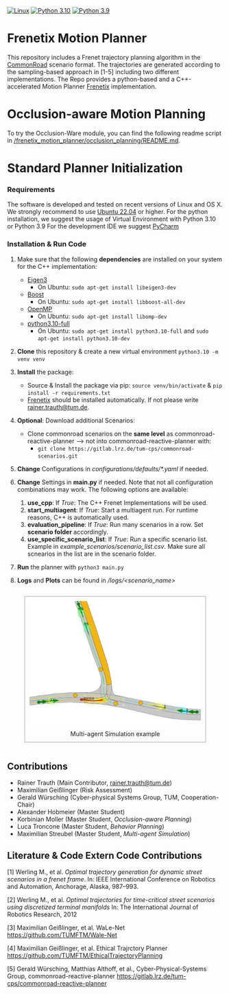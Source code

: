 [![Linux](https://img.shields.io/badge/os-linux-blue.svg)](https://www.linux.org/)
[![Python 3.10](https://img.shields.io/badge/python-3.10-blue.svg)](https://www.python.org/downloads/release/python-3100/) [![Python 3.9](https://img.shields.io/badge/python-3.9-blue.svg)](https://www.python.org/downloads/release/python-390/)


# Frenetix Motion Planner

This repository includes a Frenet trajectory planning algorithm in the [CommonRoad](https://commonroad.in.tum.de/) scenario format.
The trajectories are generated according to the sampling-based approach in [1-5] including two different implementations.
The Repo provides a python-based and a C++-accelerated Motion Planner [Frenetix](https://github.com/TUM-AVS/Frenetix/) implementation.

# Occlusion-aware Motion Planning

To try the Occlusion-Ware module, you can find the following readme script in [/frenetix_motion_planner/occlusion_planning/README.md](https://github.com/TUM-AVS/Frenetix-Motion-Planner/blob/master/frenetix_motion_planner/occlusion_planning/README.md).

# Standard Planner Initialization

### Requirements
The software is  developed and tested on recent versions of Linux and OS X. We strongly recommend to use [Ubuntu 22.04](https://ubuntu.com/download/desktop) or higher.
For the python installation, we suggest the usage of Virtual Environment with Python 3.10 or Python 3.9
For the development IDE we suggest [PyCharm](http://www.jetbrains.com/pycharm/)

### Installation & Run Code
1. Make sure that the following **dependencies** are installed on your system for the C++ implementation:
   * [Eigen3](https://eigen.tuxfamily.org/dox/) 
     * On Ubuntu: `sudo apt-get install libeigen3-dev`
   * [Boost](https://www.boost.org/)
     * On Ubuntu: `sudo apt-get install libboost-all-dev`
   * [OpenMP](https://www.openmp.org/) 
     * On Ubuntu: `sudo apt-get install libomp-dev`
   * [python3.10-full](https://packages.ubuntu.com/jammy/python3.10-full) 
        * On Ubuntu: `sudo apt-get install python3.10-full` and `sudo apt-get install python3.10-dev`

2. **Clone** this repository & create a new virtual environment `python3.10 -m venv venv`

3. **Install** the package:
    * Source & Install the package via pip: `source venv/bin/activate` & `pip install -r requirements.txt`
    * [Frenetix](https://pypi.org/project/frenetix/) should be installed automatically. If not please write [rainer.trauth@tum.de](mailto:rainer.trauth@tum.de).

4. **Optional**: Download additional Scenarios:
    * Clone commonroad scenarios on the **same level** as commonroad-reactive-planner --> not into commonroad-reactive-planner with: 
      * `git clone https://gitlab.lrz.de/tum-cps/commonroad-scenarios.git`

5. **Change** Configurations in _configurations/defaults/*.yaml_ if needed. 

6. **Change** Settings in **main.py** if needed. Note that not all configuration combinations may work. The following options are available:
   1. **use_cpp**: If _True_: The C++ Frenet Implementations will be used. 
   2. **start_multiagent**: If _True_: Start a multiagent run. For runtime reasons, C++ is automatically used.
   3. **evaluation_pipeline**: If _True_: Run many scenarios in a row. Set **scenario folder** accordingly.
   4. **use_specific_scenario_list**: If _True_: Run a specific scenario list. Example in _example_scenarios/scenario_list.csv_. Make sure all scnearios in the list are in the scenario folder.

7. **Run** the planner with `python3 main.py`
8. **Logs** and **Plots** can be found in _/logs/<scenario_name>_


<figure style="border: 2px solid #cccccc; padding: 10px; display: inline-block;">
<img src="doc/images/ZAM_Tjunction-1_8_T-1_038.png" alt="reactive-planner" width="600" />
  <figcaption style="text-align: center; margin-top: 10px;">Multi-agent Simulation example</figcaption>
</figure>


## Contributions
* Rainer Trauth (Main Contributor, [rainer.trauth@tum.de](mailto:rainer.trauth@tum.de))
* Maximilian Geißlinger (Risk Assessment)
* Gerald Würsching (Cyber-physical Systems Group, TUM, Cooperation-Chair)
* Alexander Hobmeier (Master Student)
* Korbinian Moller (Master Student, *Occlusion-aware Planning*)
* Luca Troncone (Master Student, *Behavior Planning*)
* Maximilian Streubel (Master Student, *Multi-agent Simulation*)


## Literature & Code Extern Code Contributions
[1] Werling M., et al. *Optimal trajectory generation for dynamic street scenarios in a frenet frame*. In: IEEE International Conference on Robotics and Automation, Anchorage, Alaska, 987–993.

[2] Werling M., et al. *Optimal trajectories for time-critical street scenarios using discretized terminal manifolds* In:
The International Journal of Robotics Research, 2012

[3] Maximilian Geißlinger, et al. WaLe-Net https://github.com/TUMFTM/Wale-Net

[4] Maximilian Geißlinger, et al. Ethical Trajrctory Planner https://github.com/TUMFTM/EthicalTrajectoryPlanning

[5] Gerald Würsching, Matthias Althoff, et al., Cyber-Physical-Systems Group, commonroad-reactive-planner https://gitlab.lrz.de/tum-cps/commonroad-reactive-planner